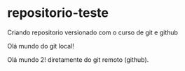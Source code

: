 # repositorio-teste
Criando repositorio versionado com o curso de git e github

Olá mundo do git local!

Olá mundo 2! diretamente do git remoto (github).
